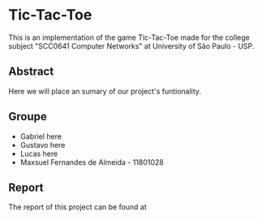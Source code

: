 # Tic-Tac-Toe

This is an implementation of the game Tic-Tac-Toe made for the college subject "SCC0641 Computer Networks" at University of São Paulo - USP.

## Abstract

Here we will place an sumary of our project's funtionality.

## Groupe

* Gabriel here
* Gustavo here
* Lucas here
* Maxsuel Fernandes de Almeida - 11801028

## Report

The report of this project can be found at []()

